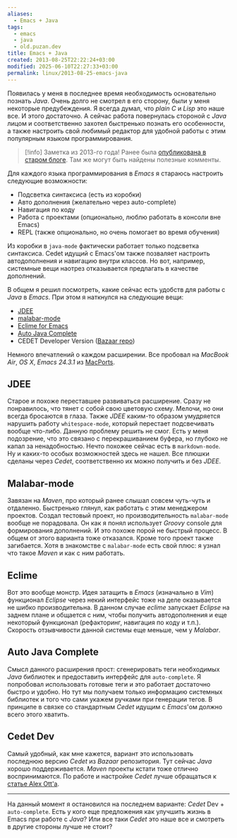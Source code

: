 ```yaml
---
aliases:
  - Emacs + Java
tags:
  - emacs
  - java
  - old.puzan.dev
title: Emacs + Java
created: 2013-08-25T22:22:24+03:00
modified: 2025-06-10T22:27:33+03:00
permalink: linux/2013-08-25-emacs-java
---
```


Появилась у меня в последнее время необходимость основательно познать _Java_. Очень долго не смотрел в его сторону, были у меня некоторые предубеждения. Я всегда думал, что _plain C_ и _Lisp_ это наше все. И этого достаточно. А сейчас работа повернулась стороной с _Java_ лицом и соответственно захотел быстренько познать его особенности, а также настроить свой любимый редактор для удобной работы с этим популярным языком программирования.

> [!info]
> Заметка из 2013-го года! Ранее была [опубликована в старом блоге](https://old.puzan.dev/linux/2013-08-25-emacs-java.html). Там же могут быть найдены полезные комменты.

Для каждого языка программирования в _Emacs_ я стараюсь настроить следующие возможности:

- Подсветка синтаксиса (есть из коробки)
- Авто дополнения (желательно через auto-complete)
- Навигация по коду
- Работа с проектами (опционально, люблю работать в консоли вне Emacs)
- REPL (также опционально, но очень помогает во время обучения)

Из коробки в `java-mode` фактически работает только подсветка синтаксиса. Cedet идущий с Emacs'ом также позваляет настроить автодополнения и навигацию внутри классов. Но вот, например, системные вещи наотрез отказывается предлагать в качестве дополнений.

В общем я решил посмотреть, какие сейчас есть удобств для работы с _Java_ в _Emacs_. При этом я наткнулся на следующие вещи:

- [JDEE][jdee]
- [malabar-mode][malabar]
- [Eclime for Emacs][eclime]
- [Auto Java Complete][auto]
- CEDET Developer Version ([Bazaar repo][cedet])

Немного впечатлений о каждом расширении. Все пробовал на _MacBook Air_, _OS X_, _Emacs 24.3.1_ из [MacPorts][port].

## JDEE

Старое и похоже переставшее развиваться расширение. Сразу не понравилось, что тянет с собой свою цветовую схему. Мелочи, но они всегда бросаются в глаза. Также _JDEE_ каким-то образом умудряется нарушить работу `whitespace-mode`, который перестает подсвечивать вообще что-либо. Данную проблему решить не смог. Есть у меня подозрение, что это связано с перекрашиванием буфера, но глубоко не капал за ненадобностью. Нечто похожее сейчас есть в `markdown-mode`. Ну и каких-то особых возможностей здесь не нашел. Все плюшки сделаны через _Cedet_, соответственно их можно получить и без _JDEE_.

## Malabar-mode

Завязан на _Maven_, про который ранее слышал совсем чуть-чуть и отдаленно. Быстренько глянул, как работать с этим менеджером проектов. Создал тестовый проект, но производительность `malabar-mode` вообще не порадовала. Он как я понял использует _Groovy_ console для формирования дополнений. И это похоже порой не быстрый процесс. В общем от этого варианта тоже отказался. Кроме того проект также загибается. Хотя в знакомстве с `malabar-mode` есть свой плюс: я узнал что такое _Maven_ и как с ним работать.

## Eclime

Вот это вообще монстр. Идея затащить в _Emacs_ (изначально в _Vim_) функционал _Eclipse_ через некий интерфейс тоже на деле оказывается не шибко производительна. В данном случае _eclime_ запускает _Eclipse_ на заднем плане и общается с ним, чтобы получить автодополнения и еще некоторый функционал (рефакторинг, навигация по коду и т.п.). Скорость отзывчивости данной системы еще меньше, чем у _Malabar_.

## Auto Java Complete

Смысл данного расширения прост: сгенерировать теги необходимых _Java_ библиотек и предоставить интерфейс для `auto-complete`. Я попробовал использовать готовые теги и это работает достаточно быстро и удобно. Но тут мы получаем только информацию системных библиотек и того что сами укажем ручками при генерации тегов. В принципе в связке со стандартным _Cedet_ идущим с _Emacs_'ом должно всего этого хватить.

## Cedet Dev

Самый удобный, как мне кажется, вариант это использовать последнюю версию _Cedet_ из _Bazaar_ репозитория. Тут сейчас _Java_ хорошо поддерживается. _Maven_ проекты кстати тоже отлично воспринимаются. По работе и настройке _Cedet_ лучше обращаться к [статье Alex Ott'а][alex].

-----

На данный момент я остановился на последнем варианте: _Cedet_ Dev + `auto-complete`. Есть у кого еще предложения как улучшить жизнь в Emacs при работе с _Java_? Или все таки _Cedet_ это наше все и смотреть в другие стороны лучше не стоит?

[cedet]: http://cedet.sourceforge.net/bzr-repo.shtml
[jdee]: http://jdee.sourceforge.net/
[malabar]: https://github.com/buzztaiki/malabar-mode
[eclime]: https://github.com/senny/emacs-eclim/
[auto]: https://github.com/emacs-java/auto-java-complete
[alex]: http://alexott.net/ru/writings/emacs-devenv/EmacsCedet.html
[port]: http://macports.org/
